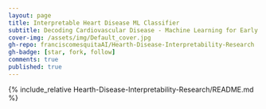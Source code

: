 ```yaml
---
layout: page
title: Interpretable Heart Disease ML Classifier
subtitle: Decoding Cardiovascular Disease - Machine Learning for Early Detection and Interpretability
cover-img: /assets/img/Default_cover.jpg
gh-repo: franciscomesquitaAI/Hearth-Disease-Interpretability-Research
gh-badge: [star, fork, follow]
comments: true
published: true
---
```


{% include_relative Hearth-Disease-Interpretability-Research/README.md %}
